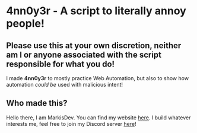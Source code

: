 # 4nn0y3r - A script to literally annoy people!

## Please use this at your own discretion, neither am I or anyone associated with the script responsible for what you do!

I made **4nn0y3r** to mostly practice Web Automation, but also to show how automation _could be_ used with malicious intent!

## Who made this?

Hello there, I am MarkisDev. 
You can find my website [here](https://markis.dev). 
I build whatever interests me, feel free to join my Discord server [here](https://discord.io/dev)!

